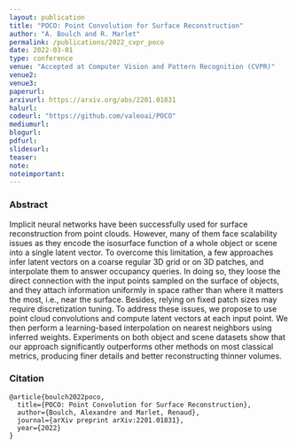 ```yaml
---
layout: publication
title: "POCO: Point Convolution for Surface Reconstruction"
author: "A. Boulch and R. Marlet"
permalink: /publications/2022_cvpr_poco
date: 2022-03-01
type: conference
venue: "Accepted at Computer Vision and Pattern Recognition (CVPR)"
venue2: 
venue3:
paperurl: 
arxivurl: https://arxiv.org/abs/2201.01831
halurl: 
codeurl: "https://github.com/valeoai/POCO"
mediumurl: 
blogurl: 
pdfurl: 
slidesurl: 
teaser:
note:
noteimportant: 
---
```


### Abstract

Implicit neural networks have been successfully used for surface reconstruction from point clouds. However, many of them face scalability issues as they encode the isosurface function of a whole object or scene into a single latent vector. To overcome this limitation, a few approaches infer latent vectors on a coarse regular 3D grid or on 3D patches, and interpolate them to answer occupancy queries. In doing so, they loose the direct connection with the input points sampled on the surface of objects, and they attach information uniformly in space rather than where it matters the most, i.e., near the surface. Besides, relying on fixed patch sizes may require discretization tuning. To address these issues, we propose to use point cloud convolutions and compute latent vectors at each input point. We then perform a learning-based interpolation on nearest neighbors using inferred weights. Experiments on both object and scene datasets show that our approach significantly outperforms other methods on most classical metrics, producing finer details and better reconstructing thinner volumes.


### Citation


```
@article{boulch2022poco,
  title={POCO: Point Convolution for Surface Reconstruction},
  author={Boulch, Alexandre and Marlet, Renaud},
  journal={arXiv preprint arXiv:2201.01831},
  year={2022}
}
```